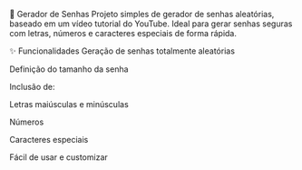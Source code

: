🔐 Gerador de Senhas
Projeto simples de gerador de senhas aleatórias, baseado em um vídeo tutorial do YouTube. Ideal para gerar senhas seguras com letras, números e caracteres especiais de forma rápida.

✨ Funcionalidades
Geração de senhas totalmente aleatórias

Definição do tamanho da senha

Inclusão de:

Letras maiúsculas e minúsculas

Números

Caracteres especiais

Fácil de usar e customizar

